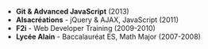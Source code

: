 - **Git & Advanced JavaScript** (2013)
- **Alsacréations** - jQuery & AJAX, JavaScript (2011)
- **F2i** - Web Developer Training (2009-2010)
- **Lycée Alain** - Baccalauréat ES, Math Major (2007-2008) 